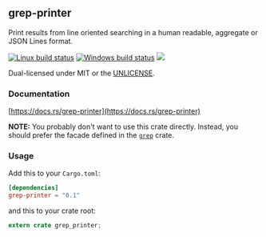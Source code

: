 grep-printer
------------
Print results from line oriented searching in a human readable, aggregate or
JSON Lines format.

[![Linux build status](https://api.travis-ci.org/BurntSushi/ripgrep.svg)](https://travis-ci.org/BurntSushi/ripgrep)
[![Windows build status](https://ci.appveyor.com/api/projects/status/github/BurntSushi/ripgrep?svg=true)](https://ci.appveyor.com/project/BurntSushi/ripgrep)
[![](https://img.shields.io/crates/v/grep-printer.svg)](https://crates.io/crates/grep-printer)

Dual-licensed under MIT or the [UNLICENSE](https://unlicense.org/).

### Documentation

[https://docs.rs/grep-printer](https://docs.rs/grep-printer)

**NOTE:** You probably don't want to use this crate directly. Instead, you
should prefer the facade defined in the
[`grep`](https://docs.rs/grep)
crate.


### Usage

Add this to your `Cargo.toml`:

```toml
[dependencies]
grep-printer = "0.1"
```

and this to your crate root:

```rust
extern crate grep_printer;
```
